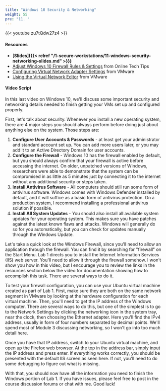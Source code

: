 ```yaml
---
title: "Windows 10 Security & Networking"
weight: 55
pre: "11. "
---
```


{{< youtube zu7tQdw27z4 >}}

#### Resources

* **[Slides]({{< relref "/1-secure-workstations/11-windows-security-networking-slides.md" >}})**
* [Adjust Windows 10 Firewall Rules & Settings](https://www.online-tech-tips.com/windows-10/adjust-windows-10-firewall-settings/) from Online Tech Tips
* [Configuring Virtual Network Adapter Settings](https://docs.vmware.com/en/VMware-Workstation-Pro/12.0/com.vmware.ws.using.doc/GUID-C82DCB68-2EFA-460A-A765-37225883337D.html) from VMware
* [Using the Virtual Network Editor](https://docs.vmware.com/en/VMware-Workstation-Pro/12.0/com.vmware.ws.using.doc/GUID-AC956B17-30BA-45F7-9A39-DCCB96B0A713.html) from VMware

#### Video Script

In this last video on Windows 10, we'll discuss some important security and networking details needed to finish getting your VMs set up and configured properly.

First, let's talk about security. Whenever you install a new operating system, there are 4 major steps you should always perform before doing just about anything else on the system. Those steps are:

1. **Configure User Accounts & Passwords** - at least get your administrator and standard account set up. You can add more users later, or you may add it to an Active Directory Domain for user accounts.
1. **Configure the Firewall** - Windows 10 has the firewall enabled by default, but you should always confirm that your firewall is active before accessing the internet. On older, unpatched versions of Windows, researchers were able to demonstrate that the system can be compromised in as little as 5 minutes just by connecting it to the internet without any additional security or steps taken.
2. **Install Antivirus Software** - All computers should still run some form of antivirus software. Windows comes with Windows Defender installed by default, and it will suffice as a basic form of antivirus protection. On a production system, I recommend installing a professional antivirus solution if possible.
1. **Install All System Updates** - You should also install all available system updates for your operating system. This makes sure you have patches against the latest known flaws and attacks. Windows will generally do so for you automatically, but you can check for updates manually through the Windows Update.

Let's take a quick look at the Windows Firewall, since you'll need to allow an application through the firewall. You can find it by searching for "firewall" on the Start Menu. Lab 1 directs you to install the Internet Information Services (IIS) web server. You'll need to allow it through the firewall somehow. I won't show you how in this video, but I encourage you to review the links in the resources section below the video for documentation showing how to accomplish this task. There are several ways to do it.

To test your firewall configuration, you can use your Ubuntu virtual machine created as part of Lab 1. First, make sure they are both on the same network segment in VMware by looking at the hardware configuration for each virtual machine. Then, you'll need to get the IP address of the Windows computer. There are several ways to do this, but one of the simplest is to go to the Network Settings by clicking the networking icon in the system tray, near the clock, then choosing the Ethernet adapter. Here you'll find the IPv4 address, usually in form of four numbers separated by decimal points. We'll spend most of Module 3 discussing networking, so I won't go into too much detail here.

Once you have that IP address, switch to your Ubuntu virtual machine, and open up the Firefox web browser. At the top in the address bar, simply input the IP address and press enter. If everything works correctly, you should be presented with the default IIS screen as seen here. If not, you'll need to do some debugging to figure out what is missing.

With that, you should now have all the information you need to finish the Windows portion of Lab 1. If you have issues, please feel free to post in the course discussion forums or chat with me. Good luck!
